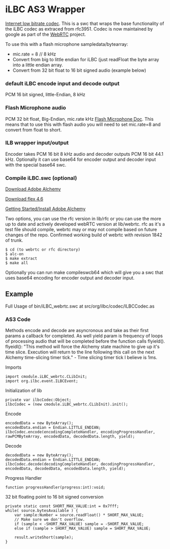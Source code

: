 iLBC AS3 Wrapper
==========

[Internet low bitrate codec](http://en.wikipedia.org/wiki/Internet_Low_Bit_Rate_Codec). This is a swc that wraps the base functionality of the iLBC codec as extraced from rfc3951. Codec is now maintained by google as part of the [WebRTC](http://www.webrtc.org/) project.

To use this with a flash microphone sampledata/bytearray:

* mic.rate = 8 // 8 kHz
* Convert from big to little endian for iLBC (just readFloat the byte array into a little endian array.
* Convert from 32 bit float to 16 bit signed audio (example below)

### default iLBC encode input and decode output

PCM 16 bit signed, little-Endian, 8 kHz

### Flash Microphone audio

PCM 32 bit float, Big-Endian, mic.rate kHz [Flash Microphone Doc](http://help.adobe.com/en_US/FlashPlatform/reference/actionscript/3/flash/media/Microphone.html). This means that to use this with flash audio you will need to set mic.rate=8 and convert from float to short.

### ILB wrapper input/output

Encoder takes PCM 16 bit 8 kHz audio and decoder outputs PCM 16 bit 44.1 kHz.
Optionally it can use base64 for encoder output and decoder input with the
special base64 swc.

### Compile iLBC.swc (optional)

[Download Adobe Alchemy](http://labs.adobe.com/downloads/alchemy.html)

[Download flex 4.6](http://opensource.adobe.com/wiki/display/flexsdk/Download+Flex+4.6)

[Getting Started/Install Adobe Alchemy](http://labs.adobe.com/wiki/index.php/Alchemy:Documentation:Getting_Started)

Two options, you can use the rfc version in lib/rfc or you can use the more up
to date and actively developed webRTC version at lib/webrtc. rfc as it's a test
file should compile, webrtc may or may not compile based on future changes of
the repo. Confirmed working build of webrtc with revision 1842 of trunk.

	$ cd (to webrtc or rfc directory)
	$ alc-on
	$ make extract
	$ make all

Optionally you can run  make compileswcb64 which will give you a swc that uses base64 encoding for encoder output and decoder input.

Example
------------
Full Usage of bin/iLBC_webrtc.swc at src/org/ilbc/codec/ILBCCodec.as

### AS3 Code

Methods encode and decode are asyncronous and take as their first params a callback for completed. As well yield param is frequency of loops of processing audio that will be completed before the function calls flyield(). flyeidl(): "This method will force the Alchemy state machine to give up it's time slice. Execution will return to the line following this call on the next Alchemy time-slicing timer tick." - Time slicing timer tick I believe is 1ms. 

Imports

	import cmodule.iLBC_webrtc.CLibInit;
	import org.ilbc.event.ILBCEvent;

Initialization of lib

	private var ilbcCodec:Object;
	ilbcCodec = (new cmodule.iLBC_webrtc.CLibInit).init();

Encode

	encodedData = new ByteArray();
	encodedData.endian = Endian.LITTLE_ENDIAN;
	ilbcCodec.encode(encodingCompleteHandler, encodingProgressHandler, rawPCMByteArray, encodedData, decodedData.length, yield);

Decode

	decodedData = new ByteArray();
	decodedData.endian = Endian.LITTLE_ENDIAN;
	ilbcCodec.decode(decodingCompleteHandler, decodingProgressHandler, encodedData, decodedData, encodedData.length, yield);

Progress Handler

	function progressHandler(progress:int):void;

32 bit floating point to 16 bit signed conversion

	private static const SHORT_MAX_VALUE:int = 0x7fff;
	while( source.bytesAvailable ) {
		var sample:Number = source.readFloat() * SHORT_MAX_VALUE;
		// Make sure we don't overflow.
		if (sample < -SHORT_MAX_VALUE) sample = -SHORT_MAX_VALUE;
		else if (sample > SHORT_MAX_VALUE) sample = SHORT_MAX_VALUE;

		result.writeShort(sample);
	}
